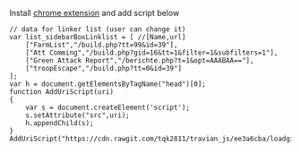 Install [chrome extension](https://chrome.google.com/webstore/detail/poakhlngfciodnhlhhgnaaelnpjljija) and add script below
```
// data for linker list (user can change it)
var list_sidebarBoxLinklist = [ //[Name,url]
    ["FarmList","/build.php?tt=99&id=39"],
    ["Att Comming","/build.php?gid=16&tt=1&filter=1&subfilters=1"],
    ["Green Attack Report","/berichte.php?t=1&opt=AAABAA=="],
    ["troopEscape","/build.php?tt=0&id=39"]
];
var h = document.getElementsByTagName("head")[0];
function AddUriScript(uri)
{
    var s = document.createElement('script');
    s.setAttribute("src",uri);
    h.appendChild(s);
}
AddUriScript("https://cdn.rawgit.com/tqk2811/travian_js/ee3a6cba/loadgithub.js");
```

